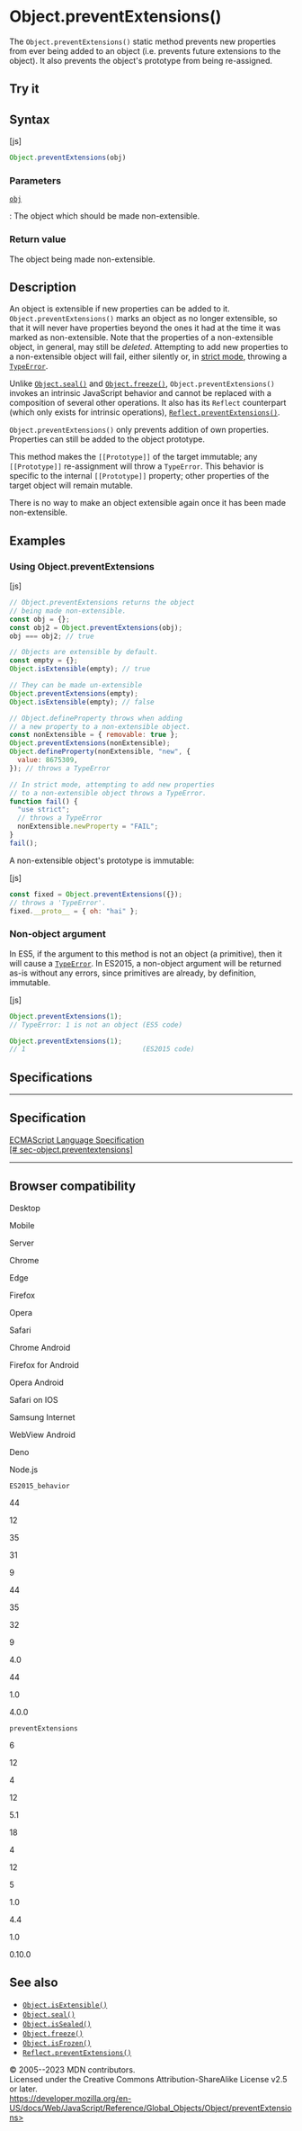 Object.preventExtensions()
==========================

 
The `Object.preventExtensions()` static method prevents new properties
from ever being added to an object (i.e. prevents future extensions to
the object). It also prevents the object\'s prototype from being
re-assigned.


 
Try it 
------

 



 
Syntax
------

 
 
 
[js]


```js
Object.preventExtensions(obj)
```




 
### Parameters

 

[`obj`](#obj)

:   The object which should be made non-extensible.



 
### Return value 

 
The object being made non-extensible.



 
Description
-----------

 
An object is extensible if new properties can be added to it.
`Object.preventExtensions()` marks an object as no longer extensible, so
that it will never have properties beyond the ones it had at the time it
was marked as non-extensible. Note that the properties of a
non-extensible object, in general, may still be *deleted*. Attempting to
add new properties to a non-extensible object will fail, either silently
or, in [strict mode](../../strict_mode), throwing a
[`TypeError`](../typeerror).

Unlike [`Object.seal()`](seal) and [`Object.freeze()`](freeze),
`Object.preventExtensions()` invokes an intrinsic JavaScript behavior
and cannot be replaced with a composition of several other operations.
It also has its `Reflect` counterpart (which only exists for intrinsic
operations),
[`Reflect.preventExtensions()`](../reflect/preventextensions).

`Object.preventExtensions()` only prevents addition of own properties.
Properties can still be added to the object prototype.

This method makes the `[[Prototype]]` of the target immutable; any
`[[Prototype]]` re-assignment will throw a `TypeError`. This behavior is
specific to the internal `[[Prototype]]` property; other properties of
the target object will remain mutable.

There is no way to make an object extensible again once it has been made
non-extensible.



 
Examples
--------


 
### Using Object.preventExtensions 

 
 
 
[js]


```js
// Object.preventExtensions returns the object
// being made non-extensible.
const obj = {};
const obj2 = Object.preventExtensions(obj);
obj === obj2; // true

// Objects are extensible by default.
const empty = {};
Object.isExtensible(empty); // true

// They can be made un-extensible
Object.preventExtensions(empty);
Object.isExtensible(empty); // false

// Object.defineProperty throws when adding
// a new property to a non-extensible object.
const nonExtensible = { removable: true };
Object.preventExtensions(nonExtensible);
Object.defineProperty(nonExtensible, "new", {
  value: 8675309,
}); // throws a TypeError

// In strict mode, attempting to add new properties
// to a non-extensible object throws a TypeError.
function fail() {
  "use strict";
  // throws a TypeError
  nonExtensible.newProperty = "FAIL";
}
fail();
```


A non-extensible object\'s prototype is immutable:

 
 
[js]


```js
const fixed = Object.preventExtensions({});
// throws a 'TypeError'.
fixed.__proto__ = { oh: "hai" };
```




 
### Non-object argument 

 
In ES5, if the argument to this method is not an object (a primitive),
then it will cause a [`TypeError`](../typeerror). In ES2015, a
non-object argument will be returned as-is without any errors, since
primitives are already, by definition, immutable.

 
 
[js]


```js
Object.preventExtensions(1);
// TypeError: 1 is not an object (ES5 code)

Object.preventExtensions(1);
// 1                             (ES2015 code)
```




Specifications
--------------

 
  ---------------------------------------------------------------------------------------------------------------------------------
  Specification
  ---------------------------------------------------------------------------------------------------------------------------------
  [ECMAScript Language Specification\
  [\#
  sec-object.preventextensions]](https://tc39.es/ecma262/multipage/fundamental-objects.html#sec-object.preventextensions)

  ---------------------------------------------------------------------------------------------------------------------------------


Browser compatibility 
---------------------

 


Desktop

Mobile

Server

Chrome

Edge

Firefox

Opera

Safari

Chrome Android

Firefox for Android

Opera Android

Safari on IOS

Samsung Internet

WebView Android

Deno

Node.js

`ES2015_behavior`

44

12

35

31

9

44

35

32

9

4.0

44

1.0

4.0.0

`preventExtensions`

6

12

4

12

5.1

18

4

12

5

1.0

4.4

1.0

0.10.0

 
See also 
--------

 
-   [`Object.isExtensible()`](isextensible)
-   [`Object.seal()`](seal)
-   [`Object.isSealed()`](issealed)
-   [`Object.freeze()`](freeze)
-   [`Object.isFrozen()`](isfrozen)
-   [`Reflect.preventExtensions()`](../reflect/preventextensions)



 
© 2005--2023 MDN contributors.\
Licensed under the Creative Commons Attribution-ShareAlike License v2.5
or later.\
https://developer.mozilla.org/en-US/docs/Web/JavaScript/Reference/Global_Objects/Object/preventExtensions>


